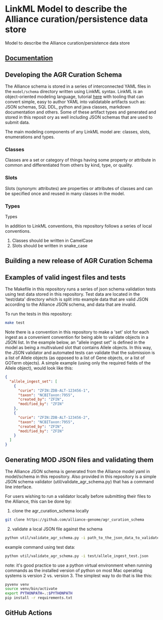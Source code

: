 # LinkML Model to describe the Alliance curation/persistence data store
Model to describe the Alliance curation/persistence data store

## [Documentation](https://alliance-genome.github.io/agr_curation_schema/)

## Developing the AGR Curation Schema 

The Alliance schema is stored in a series of interconnected YAML files in the `model/schema` directory written using
LinkML syntax. LinkML is an object-oriented modeling language, tutorial [here](https://linkml.io/linkml/intro/tutorial.html)
with tooling that can convert simple, easy to author YAML into validatable artifacts such as: JSON schemas, SQL DDL, 
python and java classes, markdown documentation and others.  Some of these artifact types and generated and stored in 
this reposit ory as well including JSON schemas that are used to submit data.  

The main modeling components of any LinkML model are: classes, slots, enumerations and types.

### Classes 

Classes are a set or category of things having some property or attribute in common and differentiated from others by 
kind, type, or quality.

### Slots

Slots (synonym: attributes) are properties or attributes of classes and can be specified once and reused in many 
classes in the model. 

### Types

Types 


In addition to LinkML conventions, this repository follows a series of local conventions.    

1. Classes should be written in CamelCase
2. Slots should be written in snake_case


## Building a new release of AGR Curation Schema

## Examples of valid ingest files and tests

The Makefile in this repository runs a series of json schema validation tests using test data stored in this repository.
Test data are located in the 'test/data' directory which is split into example data that are valid JSON according
to the Alliance JSON schema, and data that are invalid.  

To run the tests in this repository:
```bash
make test
```

Note there is a convention in this repository to make a 'set' slot for each ingest as a convenient convention for 
being able to validate objects in a JSON list.  In the example below, an "allele ingest set" is defined in the 
model as being a multivalued slot that contains Allele objects.  In this way, the JSON validator and automated
tests can validate that the submission is a list of Allele objects (as opposed to a list of Gene objects, or a 
list of GOTerm objects).  A simple example (using only the required fields of the Allele object), would look like this:

```json
{
  "allele_ingest_set": [
    {
      "curie": "ZFIN:ZDB-ALT-123456-1",
      "taxon": "NCBITaxon:7955",
      "created_by": "ZFIN",
      "modified_by": "ZFIN"
    },
    {
      "curie": "ZFIN:ZDB-ALT-123456-2",
      "taxon": "NCBITaxon:7955",
      "created_by": "ZFIN",
      "modified_by": "ZFIN"
    }
  ]
}
```


## Generating MOD JSON files and validating them

The Alliance JSON schema is generated from the Alliance model yaml in model/schema in this repository.  Also provided in 
this repository is a simple JSON schema validator (util/validate_agr_schema.py) that has a command line interface.

For users wishing to run a validator locally before submitting their files to the Alliance, this can be done by:

1. clone the agr_curation_schema locally 
```bash
git clone https://github.com/alliance-genome/agr_curation_schema
```

2. validate a local JSON file against the schema
```bash
python util/validate_agr_schema.py -i path_to_the_json_data_to_validate
```

example command using test data:
```bash
python util/validate_agr_schema.py -i test/allele_ingest_test.json
```

note: it's good practice to use a python virtual environment when running commands as the installed version of python
on most Mac operating systems is version 2 vs. version 3.  The simplest way to do that is like this:
```bash
pyvenv venv
source venv/bin/activate
export PYTHONPATH=.:$PYTHONPATH
pip install -r requirements.txt
```

## GitHub Actions

